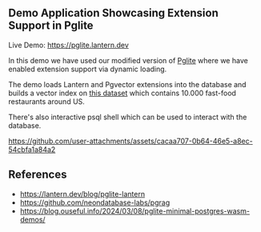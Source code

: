 ## Demo Application Showcasing Extension Support in Pglite

Live Demo: https://pglite.lantern.dev

In this demo we have used our modified version of [Pglite](https://github.com/lanterndata/pglite/tree/dynamic-extension-support) where we have enabled extension support via dynamic loading.  

The demo loads Lantern and Pgvector extensions into the database and builds a vector index on [this dataset](https://www.kaggle.com/datasets/khushishahh/fast-food-restaurants-across-us) which contains 10.000 fast-food restaurants around US.  

There's also interactive psql shell which can be used to interact with the database.

https://github.com/user-attachments/assets/cacaa707-0b64-46e5-a8ec-54cbfa1a84a2

## References
- https://lantern.dev/blog/pglite-lantern
- https://github.com/neondatabase-labs/pgrag
- https://blog.ouseful.info/2024/03/08/pglite-minimal-postgres-wasm-demos/
